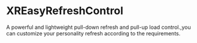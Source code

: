 # XREasyRefreshControl
A powerful and lightweight pull-down refresh and pull-up load control.,you can customize your personality refresh according to the requirements.
